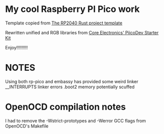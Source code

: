 # My cool Raspberry PI Pico work

Template copied from [The RP2040 Rust project template](https://github.com/rp-rs/rp2040-project-template)

Rewritten unified and RGB libraries from [Core Electronics' PiicoDev Starter Kit](https://core-electronics.com.au/piicodev-starter-kit-raspberry-pi-pico-guides-0)

Enjoy!!!!!!!!!

# NOTES
Using both rp-pico and embassy has provided some weird linker __INTERRUPTS linker errors
.boot2 memory potentially scuffed


# OpenOCD compilation notes
I had to remove the -Wstrict-prototypes and -Werror GCC flags from OpenOCD's Makefile
